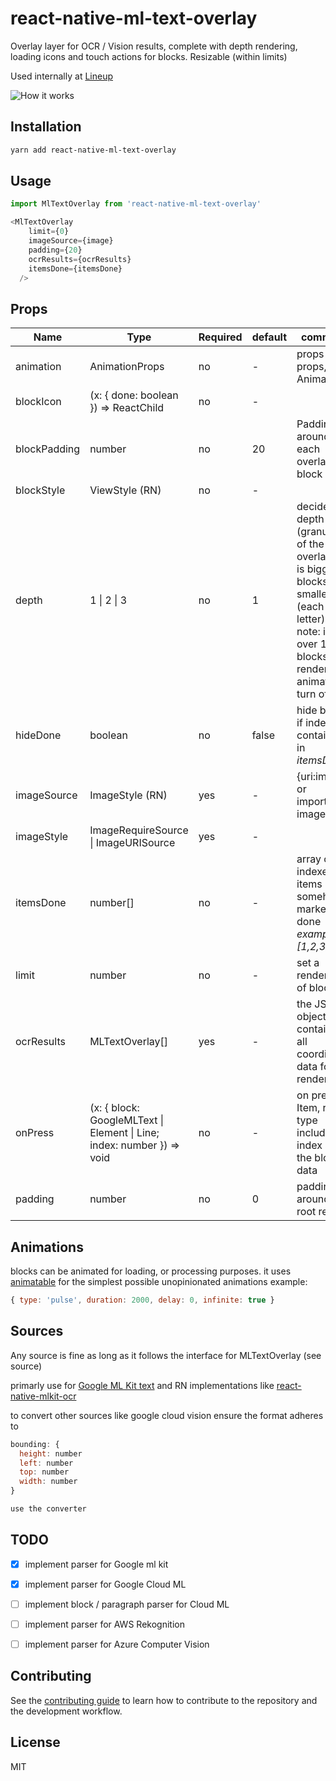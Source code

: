 # react-native-ml-text-overlay

Overlay layer for OCR / Vision results, complete with depth rendering, loading icons and touch actions for blocks. Resizable (within limits)

Used internally at [Lineup](https://www.lineup.events)

![How it works](https://media.giphy.com/media/3TPJu22M6Vo56Q847k/giphy.gif)

## Installation

```sh
yarn add react-native-ml-text-overlay
```

## Usage

```js
import MlTextOverlay from 'react-native-ml-text-overlay'

<MlTextOverlay
    limit={0}
    imageSource={image}
    padding={20}
    ocrResults={ocrResults}
    itemsDone={itemsDone}
  />

```
## Props

| Name      | Type |Required| default|comment
| ----------- | ----------- | ----------- |----------- |----------- |
| animation      | AnimationProps       |no|- | props for props, see Animations
| blockIcon   | (x: { done: boolean }) => ReactChild        |no|-
| blockPadding   | number       |no|20|Padding around each overlay block
| blockStyle   | ViewStyle  (RN)      |no|-
| depth   | 1 \| 2 \| 3       |no|1|decide the depth (granularity of the overlay), 1 is bigger blocks,3 is smaller (each letter), note: if over 100 blocks gets rendered animations turn off
| hideDone   | boolean       |no|false|hide block if index is contained in *itemsDone*
| imageSource   | ImageStyle (RN)       |yes|-| {uri:imguri} or imported image
| imageStyle   | ImageRequireSource \| ImageURISource       |yes|-| 
| itemsDone   | number[]       |no|-| array of indexes for items somehow marked as done *example [1,2,3]*
| limit   | number       |no|-|set a render limit of blocks
| ocrResults   | MLTextOverlay[]       |yes|-|the JSON object containing all coordinate data for rendering
| onPress   | (x: { block: GoogleMLText \| Element \| Line; index: number }) => void       |no|-| on press Item, return type includes index and the block data
| padding   | number   |no|0| padding around the root render


## Animations
blocks can be animated for loading, or processing purposes.
it uses [animatable](https://github.com/oblador/react-native-animatable) for the simplest possible unopinionated animations 
example:

```js
{ type: 'pulse', duration: 2000, delay: 0, infinite: true }
```
## Sources
Any source is fine as long as it follows the interface for MLTextOverlay (see source)

primarly use for [Google ML Kit text](https://developers.google.com/ml-kit/vision/text-recognition) and RN implementations like [react-native-mlkit-ocr](https://github.com/agoldis/react-native-mlkit-ocr)

to convert other sources like google cloud vision ensure the format adheres to 

```js
bounding: {
  height: number
  left: number
  top: number
  width: number
}

use the converter 
```
## TODO
- [x] implement parser for Google ml kit
- [x] implement parser for Google Cloud ML
- [ ] implement block / paragraph parser for Cloud ML
- [ ] implement parser for AWS Rekognition
- [ ] implement parser for Azure Computer Vision


## Contributing

See the [contributing guide](CONTRIBUTING.md) to learn how to contribute to the repository and the development workflow.

## License

MIT



